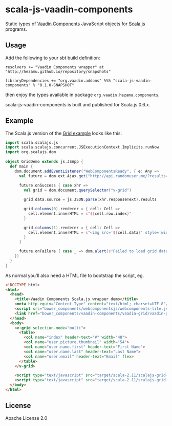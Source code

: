 scala-js-vaadin-components
==========================

Static types of [Vaadin Components](http://vaadin.com/components) JavaScript objects for [Scala.js](http://www.scala-js.org/) programs.

Usage
-----

Add the following to your sbt build definition:

    resolvers += "Vaadin Components wrapper" at "http://hezamu.github.io/repository/snapshots"

    libraryDependencies += "org.vaadin.addons" %%% "scala-js-vaadin-components" % "0.1.0-SNAPSHOT"

then enjoy the types available in package `org.vaadin.hezamu.components`. 

scala-js-vaadin-components is built and published for Scala.js 0.6.x.

Example
-------

The Scala.js version of the [Grid example](http://vaadin.github.io/components-examples/) looks like this:

```scala
import scala.scalajs.js
import scala.scalajs.concurrent.JSExecutionContext.Implicits.runNow
import org.scalajs.dom
	
object GridDemo extends js.JSApp {
  def main {
    dom.document.addEventListener("WebComponentsReady", { e: Any =>
      val future = dom.ext.Ajax.get("http://api.randomuser.me/?results=50")
      
      future.onSuccess { case xhr =>
        val grid = dom.document.querySelector("v-grid")

        grid.data.source = js.JSON.parse(xhr.responseText).results

        grid.columns(0).renderer = { cell: Cell =>
          cell.element.innerHTML = s"${cell.row.index}"
        }

        grid.columns(1).renderer = { cell: Cell =>
          cell.element.innerHTML = s"<img src='${cell.data}' style='width: 24px;'>"
        }
      }

      future.onFailure { case _ => dom.alert(s"Failed to load grid data.") }
    })
  }
}
```

As normal you'll also need a HTML file to bootstrap the script, eg.

```html
<!DOCTYPE html>
<html>
  <head>
    <title>Vaadin Components Scala.js wrapper demo</title>
    <meta http-equiv="Content-Type" content="text/html; charset=UTF-8"/>
    <script src="bower_components/webcomponentsjs/webcomponents-lite.js"></script>
    <link href="bower_components/vaadin-components/vaadin-grid/vaadin-grid.html" rel="import">
  </head>
  <body>
    <v-grid selection-mode="multi">
      <table>
        <col name="index" header-text="#" width="48">
        <col name="user.picture.thumbnail" width="54">
        <col name="user.name.first" header-text="First Name">
        <col name="user.name.last" header-text="Last Name">
        <col name="user.email" header-text="Email" flex>
      </table>
    </v-grid>

    <script type="text/javascript" src="target/scala-2.11/scalajs-grid-demo-fastopt.js"></script>
    <script type="text/javascript" src="target/scala-2.11/scalajs-grid-demo-launcher.js"></script>
  </body>
</html>
```

License
-------
Apache License 2.0